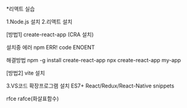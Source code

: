 *리액트 실습

1.Node.js 설치
2.리액트 설치

[방법1] create-react-app (CRA 설치)

설치중 에러
npm ERR! code ENOENT

해결방법
npm -g install create-react-app
npx create-react-app my-app

[방법2] vite 설치

3.VS코드 확장프로그램 설치
ES7+ React/Redux/React-Native snippets

rfce
rafce(화살표함수)